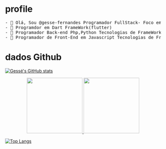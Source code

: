 
 # profile 
 <pre>
- 👋 Olá, Sou @gesse-fernandes Programador FullStack- Foco em Inovação e Tecnologia.
- 👀 Programdor em Dart FrameWork(flutter) 
- 🌱 Programador Back-end Php,Python Tecnologias de FrameWork (Laravel e Flask)  .
- 💞️ Programador de Front-End em Javascript Tecnologias de FrameWork (VueJs e ReactJx)
</pre>

# dados Github

[![Gessé's GitHub stats](https://github-readme-stats.vercel.app/api?username=gesse-fernandes)](https://github.com/gesse-fernandes/github-readme-stats)

<div align="center">
  <a href="https://github.com/gesse-fernandes">
  <img height="180em" src="https://github-readme-stats.vercel.app/api?username=joaquimfirmo&show_icons=true&theme=dracula&include_all_commits=true&count_private=false"/>
  <img height="180em" src="https://github-readme-stats.vercel.app/api/top-langs/?username=gesse-fernandes&layout=compact&langs_count=7&theme=dracula"/>
</div>


[![Top Langs](https://github-readme-stats.vercel.app/api/top-langs/?username=gesse-fernandes)](https://github.com/gesse-fernandes/github-readme-stats)


